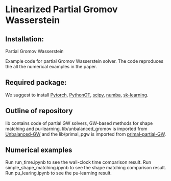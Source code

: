 # Linearized Partial Gromov Wasserstein

## Installation: 

Partial Gromov Wasserstein 

Example code for partial Gromov Wasserstein solver. The code reproduces the all the numerical examples in the paper.  

## Required package: 
We suggest to install [Pytorch](https://pytorch.org/tutorials/beginner/basics/data_tutorial.html), [PythonOT](https://pythonot.github.io/), [scipy](https://scipy.org/), 
[numba](https://numba.pydata.org/numba-doc/dev/reference/numpysupported.html), [sk-learning](https://scikit-learn.org/stable/). 


## Outline of repository
lib contains code of partial GW solvers, GW-based methods for shape matching and pu-learning. 
lib/unbalanced_gromov is imported from [Unbalanced-GW](https://github.com/thibsej/unbalanced_gromov_wasserstein) and the lib/primal_pgw is imported from [primal-partial-GW](https://github.com/lchapel/partial-GW-for-PU). 

## Numerical examples
Run run_time.ipynb to see the wall-clock time comparison result. 
Run simple_shape_matching.ipynb to see the shape matching comparison result. 
Run pu_learing.ipynb to see the pu-learning result. 

